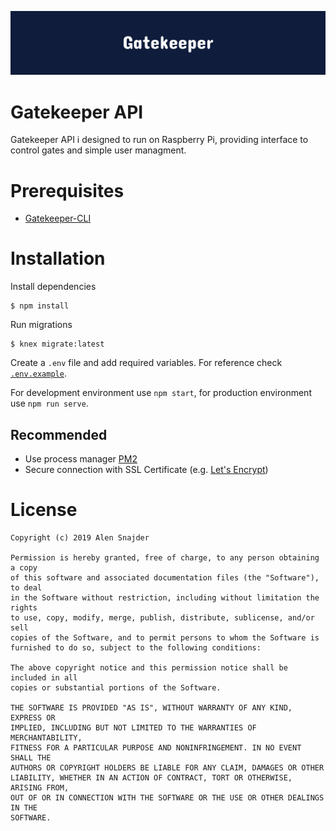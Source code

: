 ![Gatekeeper](.github/logo.svg?sanitize=true "Gatekeeper logo")
# Gatekeeper API
Gatekeeper API i designed to run on Raspberry Pi, providing interface to control gates and simple user managment.
# Prerequisites
+ [Gatekeeper-CLI](https://github.com/alensnajder/gatekeeper-cli)
# Installation
Install dependencies
```
$ npm install
```
Run migrations
```
$ knex migrate:latest
```

Create a ```.env``` file and add required variables. For reference check [```.env.example```](https://github.com/alensnajder/gatekeeper-api/blob/master/.env.example).

For development environment use ```npm start```, for production environment use ```npm run serve```.

## Recommended
+ Use process manager [PM2](https://github.com/Unitech/pm2)
+ Secure connection with SSL Certificate (e.g. [Let's Encrypt](https://letsencrypt.org/))
# License
```
Copyright (c) 2019 Alen Snajder

Permission is hereby granted, free of charge, to any person obtaining a copy
of this software and associated documentation files (the "Software"), to deal
in the Software without restriction, including without limitation the rights
to use, copy, modify, merge, publish, distribute, sublicense, and/or sell
copies of the Software, and to permit persons to whom the Software is
furnished to do so, subject to the following conditions:

The above copyright notice and this permission notice shall be included in all
copies or substantial portions of the Software.

THE SOFTWARE IS PROVIDED "AS IS", WITHOUT WARRANTY OF ANY KIND, EXPRESS OR
IMPLIED, INCLUDING BUT NOT LIMITED TO THE WARRANTIES OF MERCHANTABILITY,
FITNESS FOR A PARTICULAR PURPOSE AND NONINFRINGEMENT. IN NO EVENT SHALL THE
AUTHORS OR COPYRIGHT HOLDERS BE LIABLE FOR ANY CLAIM, DAMAGES OR OTHER
LIABILITY, WHETHER IN AN ACTION OF CONTRACT, TORT OR OTHERWISE, ARISING FROM,
OUT OF OR IN CONNECTION WITH THE SOFTWARE OR THE USE OR OTHER DEALINGS IN THE
SOFTWARE.
